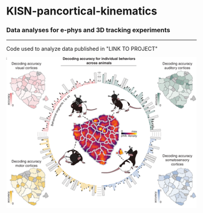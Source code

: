 # KISN-pancortical-kinematics
### Data analyses for e-phys and 3D tracking experiments
---------------------------------------------------------------------------------
Code used to analyze data published in "LINK TO PROJECT"

![decode_behaviors](./decode_behaviors.png)
